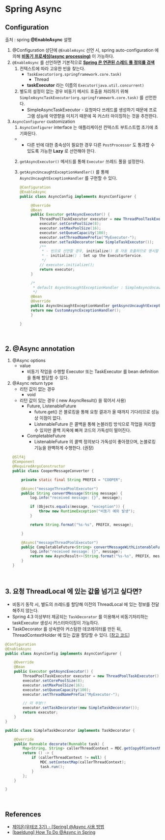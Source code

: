 # Spring Async

## Configuration

출처 : spring **@EnableAsync** 설명

1. @Configuration 상단에 `@EnableAsync` 선언 시, spring auto-configuration 에 의해 <u>**비동기 프로세싱(async processing)**</u> 이 가능하다.
2. `@EnableAsync` 를 선언하면 기본적으로 **<u>Spring 은 연관된 스레드 풀 정의를 검색</u>**
    1. 컨텍스트에 따라 고유한 빈을 찾는다.
       - `TaskExecutor(org.springframework.core.task)`
         - Thread
       - **taskExecutor** 라는 이름의 `Executor(java.util.concurrent)`
    2. 별도의 설정이 없는 경우 비동기 메서드 호출을 처리하기 위해 `SimpleAsyncTaskExecutor(org.springframework.core.task)` 를 선언한다.
       - SimpleAsyncTaskExecutor - 요청마다 쓰레드를 생성하기 때문에 프로그램 성능에 악영향을 미치기 때문에 꼭 커스터 마이징하는 것을 추천한다.
3. `AsyncConfigurer` customization
   1. `AsyncConfigurer` interface 는 애플리케이션 컨텍스트 부트스트랩 초기에 초기화된다.
     - - 다른 빈에 대한 종속성이 필요한 경우 다른 `PostProcessor` 도 통과할 수 있도록 가능한 **Lazy** 로 선언해야 한다.
   2. `getAsyncExecutor()` 메서드를 통해 `Executor` 쓰레드 풀을 설정한다.
   3. `getAsyncUncaughtExceptionHandler()` 를 통해 `AsyncUncaughtExceptionHandler` 를 구현할 수 있다.
   
        ```java
        @Configuration
        @EnableAsync
        public class AsyncConfig implements AsyncConfigurer {
     
             @Override
             @Bean
             public Executor getAsyncExecutor() {
                 ThreadPoolTaskExecutor executor = new ThreadPoolTaskExecutor();
                 executor.setCorePoolSize(8);
                 executor.setMaxPoolSize(16);
                 executor.setQueueCapacity(100);
                 executor.setThreadNamePrefix("MyExecutor-");
                 executor.setTaskDecorator(new SimpleTaskExecutor());
                 /**
                  * - 빈으로 선언할 경우, initialize() 를 자동 호출하므로 명시할 필요없음.
                  * - initialize() : Set up the ExecutorService.
                  */
                 // executor.initialize();
                 return executor;
             }
      
             /*
              * default AsyncUncaughtExceptionHandler : SimpleAsyncUncaughtExceptionHandler 
              */
             @Bean
             @Override
             public AsyncUncaughtExceptionHandler getAsyncUncaughtExceptionHandler() {
             return new CustomAsyncExceptionHandler();
             }   
      
        }
        ```
<br>

## 2. @Async annotation

1. @Async options
   - value
     - 비동기 작업을 수행할 Executor 또는 TaskExecutor 를 bean definition 을 통해 할당할 수 있다.
2. @Async return type
   - 리턴 값이 없는 경우
     - void
   - 리턴 값이 있는 경우 ( new AsyncResult() 을 묶어서 사용)
     - Future, ListenableFuture
       -  future.get() 은 블로킹을 통해 요청 결과가 올 때까지 기다리므로 성능상 이점이 없다.
       - ListenableFuture 은 콜백을 통해 논블러킹 방식으로 작업을 처리할 수 있지만 콜백 지옥에 빠져 코드의 가독성이 떨어진다.
     - CompletableFuture
       - ListenableFuture 의 콜백 정의보다 가독성이 좋아졌으며, 논블로킹 기능을 완벽하게 수행한다. (권장)
    ```java
    @Slf4j
    @Component
    @RequiredArgsConstructor
    public class CooperMessageConverter {
    
        private static final String PREFIX = "COOPER";
    
        @Async("messageThreadPoolExecutor")
        public String convertMessage(String message) {
            log.info("received message: {}", message);
    
            if (Objects.equals(message, "exception")) {
                throw new RuntimeException("비동기 예외 발생");
            }
    
            return String.format("%s-%s", PREFIX, message);
    
        }
    
        @Async("messageThreadPoolExecutor")
        public CompletableFuture<String> convertMessageWithListenableFuture(String message) {
            log.info("received message: {}", message);
            return new AsyncResult<>(String.format("%s-%s", PREFIX, message)).completable();
        }
    }
    ```

<br>

## 3. 요청 ThreadLocal 에 있는 값을 넘기고 싶다면?

- 비동기 동작 시, 별도의 쓰레드를 할당해 이전의 ThreadLocal 에 있는 정보를 전달해주지 않는다.
- Spring 4.3 이상부터 제공되는 `TaskDecorator` 를 이용해서 비동기처리하는 taskExecutor 생성시 커스터마이징이 가능하다.
- TaskDecorator 를 상속받아 커스텀한 데코레이터를 만든 뒤, ThreadContextHolder 에 있는 값을 할당할 수 있다.
  [[참고 코드](https://github.com/pbg0205/BE-tutorials/blob/main/hibernate-multitenancy/src/main/java/com/cooper/hibernatemultitenancy/config/async/TenantAwareTaskDecorator.java)]

```java
@Configuration
@EnableAsync
public class AsyncConfig implements AsyncConfigurer {

    @Override
    @Bean
    public Executor getAsyncExecutor() {
        ThreadPoolTaskExecutor executor = new ThreadPoolTaskExecutor();
        executor.setCorePoolSize(8);
        executor.setMaxPoolSize(16);
        executor.setQueueCapacity(100);
        executor.setThreadNamePrefix("MyExecutor-");

        // 이 부분!!
        executor.setTaskDecorator(new SimpleTaskDecorator());
        return executor;
    }
}

public class SimpleTaskDecorator implements TaskDecorator {

    @Override
    public Runnable decorate(Runnable task) {
        Map<String, String> callerThreadContext = MDC.getCopyOfContextMap();
        return () -> {
            if (callerThreadContext != null) {
                MDC.setContextMap(callerThreadContext);
                task.run();
            }
        };
    }

}
```

<br>

## References

- [제이온(우테코 3기) - [Spring] @Async 사용 방법](https://steady-coding.tistory.com/611)
- [[baeldung] How To Do @Async in Spring](https://www.baeldung.com/spring-async)
